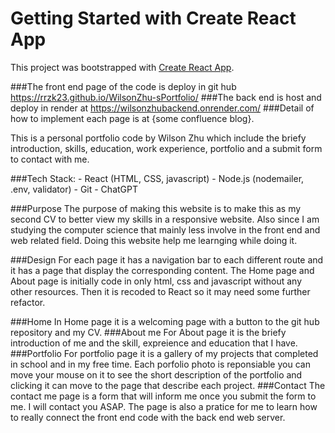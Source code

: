# Getting Started with Create React App

This project was bootstrapped with [Create React App](https://github.com/facebook/create-react-app).

###The front end page of the code is deploy in git hub https://rrzk23.github.io/WilsonZhu-sPortfolio/
###The back end is host and deploy in render at https://wilsonzhubackend.onrender.com/
###Detail of how to implement each page is at {some confluence blog}.

This is a personal portfolio code by Wilson Zhu which include the briefy introduction, skills, education, work experience, portfolio
and a submit form to contact with me.

###Tech Stack:
    - React (HTML, CSS, javascript)
    - Node.js (nodemailer, .env, validator)
    - Git
    - ChatGPT

###Purpose
The purpose of making this website is to make this as my second CV to better view my skills in a responsive website.
Also since I am studying the computer science that mainly less involve in the front end and web related field. Doing this 
website help me learnging while doing it.

###Design
For each page it has a navigation bar to each different route and it has a page that display the corresponding content.
The Home page and About page is initially code in only html, css and javascript without any other resources. Then it is 
recoded to React so it may need some further refactor.

###Home
In Home page it is a welcoming page with a button to the git hub repository and my CV.
###About me
For About page it is the briefy introduction of me and the skill, expreience and education that I have.
###Portfolio
For portfolio page it is a gallery of my projects that completed in school and in my free time. Each porfolio photo
is reponsiable you can move your mouse on it to see the short description of the portfolio and clicking it can move to 
the page that describe each project.
###Contact
The contact me page is a form that will inform me once you submit the form to me. I will contact you ASAP. The page is also a
pratice for me to learn how to really connect the front end code with the back end web server.
